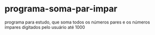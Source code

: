 # programa-soma-par-impar
programa para estudo, que soma todos os números pares e os números ímpares digitados pelo usuário até 1000 

